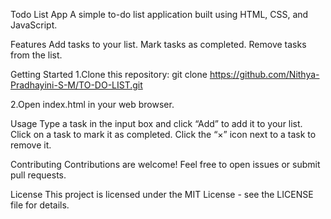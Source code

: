 Todo List App
A simple to-do list application built using HTML, CSS, and JavaScript.

Features
Add tasks to your list.
Mark tasks as completed.
Remove tasks from the list.

Getting Started
1.Clone this repository:
git clone https://github.com/Nithya-Pradhayini-S-M/TO-DO-LIST.git

2.Open index.html in your web browser.

Usage
Type a task in the input box and click “Add” to add it to your list.
Click on a task to mark it as completed.
Click the “×” icon next to a task to remove it.

Contributing
Contributions are welcome! Feel free to open issues or submit pull requests.

License
This project is licensed under the MIT License - see the LICENSE file for details.
